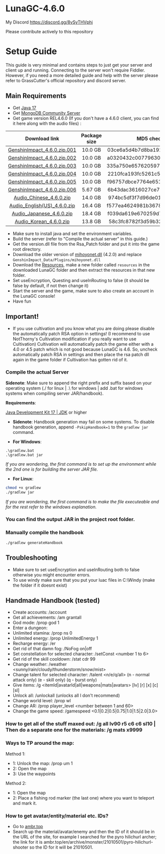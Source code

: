 # LunaGC-4.6.0

My Discord https://discord.gg/8vSyTHVphj

Please contribute actively to this repository

# Setup Guide

This guide is very minimal and contains steps to just get your server and client up and running.
Connecting to the server won't require Fiddler.
However, if you need a more detailed guide and help with the server please refer to GrassCutter's official repository and discord server.

## Main Requirements

- Get [Java 17](https://www.oracle.com/java/technologies/javase/jdk17-archive-downloads.html)
- Get [MongoDB Community Server](https://www.mongodb.com/try/download/community)
- Get game version REL4.6.0 (If you don't have a 4.6.0 client, you can find it here along with the audio files) :


| Download link | Package size | MD5 checksum |
| :---: | :---: | :---: |
| [GenshinImpact_4.6.0.zip.001](https://autopatchhk.yuanshen.com/client_app/download/pc_zip/20240412191920_HThGUGlY3Gjy6AXP/GenshinImpact_4.6.0.zip.001) | 10.0 GB | 03ce6a5d4b7d8ba192cc6d9133a00bef |
| [GenshinImpact_4.6.0.zip.002](https://autopatchhk.yuanshen.com/client_app/download/pc_zip/20240412191920_HThGUGlY3Gjy6AXP/GenshinImpact_4.6.0.zip.002) | 10.0 GB | a0320432c00779630df4a421ac7f3999 |
| [GenshinImpact_4.6.0.zip.003](https://autopatchhk.yuanshen.com/client_app/download/pc_zip/20240412191920_HThGUGlY3Gjy6AXP/GenshinImpact_4.6.0.zip.003) | 10.0 GB | 335a750e6576205970a0bb49fbb2ce72 |
| [GenshinImpact_4.6.0.zip.004](https://autopatchhk.yuanshen.com/client_app/download/pc_zip/20240412191920_HThGUGlY3Gjy6AXP/GenshinImpact_4.6.0.zip.004) | 10.0 GB | 2210fca193fc5261c5ae75841ce17002 |
| [GenshinImpact_4.6.0.zip.005](https://autopatchhk.yuanshen.com/client_app/download/pc_zip/20240412191920_HThGUGlY3Gjy6AXP/GenshinImpact_4.6.0.zip.005) | 10.0 GB | f96757dbce7764e65150449f4a476b3e |
| [GenshinImpact_4.6.0.zip.006](https://autopatchhk.yuanshen.com/client_app/download/pc_zip/20240412191920_HThGUGlY3Gjy6AXP/GenshinImpact_4.6.0.zip.006) | 5.67 GB | 6b43dac3616027ce7a980c41092f72fa |
| [Audio_Chinese_4.6.0.zip](https://autopatchhk.yuanshen.com/client_app/download/pc_zip/20240412191920_HThGUGlY3Gjy6AXP/Audio_Chinese_4.6.0.zip) | 14.0 GB | 974bc5df3f7d96de01b68f1aab0371e5 |
| [Audio_English(US)_4.6.0.zip](https://autopatchhk.yuanshen.com/client_app/download/pc_zip/20240412191920_HThGUGlY3Gjy6AXP/Audio_English(US)_4.6.0.zip) | 16.4 GB | f577ea4624981b36789e24913d0f3745 |
| [Audio_Japanese_4.6.0.zip](https://autopatchhk.yuanshen.com/client_app/download/pc_zip/20240412191920_HThGUGlY3Gjy6AXP/Audio_Japanese_4.6.0.zip) | 18.4 GB | f039da619e670259d7e57c4f5e84be9e |
| [Audio_Korean_4.6.0.zip](https://autopatchhk.yuanshen.com/client_app/download/pc_zip/20240412191920_HThGUGlY3Gjy6AXP/Audio_Korean_4.6.0.zip) | 13.8 GB | 58c3fc8782f3d59b324dfd603fa93e6d |


- Make sure to install java and set the environment variables.
- Build the server (refer to "Compile the actual server" in this guide.)
- Get the version.dll file from the Rsa_Patch folder and put it into the game root directory.
- Download the older version of [mihoyonet.dll](https://autopatchhk.yuanshen.com/client_app/download/pc_zip/20231030132335_iOEfPMcbrXpiA8Ca/ScatteredFiles/GenshinImpact_Data/Plugins/mihoyonet.dll) (4.2.0) and replace `GenshinImpact_Data/Plugins/mihoyonet.dll`
- Download the [Resources](https://github.com/Kei-Luna/LunaGC_Resources_4.6.0), make a new folder called `resources` in the downloaded LunaGC folder and then extract the resources in that new folder.
- Set useEncryption, Questing and useInRouting to false (it should be false by default, if not then change it)
- Start the server and the game, make sure to also create an account in the LunaGC console!
- Have fun

## Important!
- If you use cultivation and you know what you are doing please disable the automatically patch RSA option in settings! (I recommend to use NotThorny's Cultivation modification if you really want to use Cultivation) Cultivation will automatically patch the game either with a 4.0 or 4.5 patch which is not good because LunaGC is 4.6. So, uncheck automatically patch RSA in settings and then place the rsa patch dll again in the game folder if Cultivation has gotten rid of it.

### Compile the actual Server

**Sidenote**: Make sure to append the right prefix and suffix based on your operating system (./ for linux | .\ for windows | add .bat for windows systems when compiling server JAR/handbook).

**Requirements**:

[Java Development Kit 17 | JDK](https://oracle.com/java/technologies/javase/jdk17-archive-downloads.html) or higher

- **Sidenote**: Handbook generation may fail on some systems. To disable handbook generation, append `-PskipHandbook=1` to the `gradlew jar` command.

- **For Windows**:
```shell
.\gradlew.bat
.\gradlew.bat jar
```
*If you are wondering, the first command is to set up the environment while the 2nd one is for building the server JAR file.*

- **For Linux**:
```bash
chmod +x gradlew
./gradlew jar
```
*If you are wondering, the first command is to make the file executeable and for the rest refer to the windows explanation.*

### You can find the output JAR in the project root folder.

### Manually compile the handbook
```shell
./gradlew generateHandbook
```

## Troubleshooting
- Make sure to set useEncryption and useInRouting both to false otherwise you might encounter errors.
- To use windy make sure that you put your luac files in C:\Windy (make the folder if it doesnt exist)

## Handmade Handbook (tested)
- Create accounts: /account <username>
- Get all achievements: /am grantall
- God mode: /prop god 1
- Enter a dungeon: 
- Unlimited stamina: /prop ns 0
- Unlimited energy: /prop UnlimitedEnergy 1
- Recharge energy: /er
- Get rid of that damn fog: /NoFog on|off
- Set constellation for selected character: /setConst <number 1 to 6>
- Get rid of the skill cooldown: /stat cdr 99
- Change weather: /weather <sunny/rain/cloudy/thunderstorm/snow/mist>
- Change talent for selected character: /talent <n/e/q/all> <level> (n - normal attack only) (e - skill only) (q - burst only)
- Give items: /g <itemId|avatarId|all|weapons|mats|avatars> [lv<number>] [r<refinement number>] [x<amount>] [c<constellation number>] [sl<skilllevel>]
- Unlock all: /unlockall (unlocks all I don't recommend)
- Change world level: /prop wl <number>
- Change AR: /prop player_level <number between 1 and 60>
- Change the game speed: /gamespeed <0.1|0.2|0.5|0.75|1.0|1.5|2.0|3.0>
### How to get all of the stuff maxed out: /g all lv90 r5 c6 c6 sl10 | Then do a separate one for the materials: /g mats x9999
### Ways to TP around the map:

Method 1:

- 1: Unlock the map: /prop um 1
- 2: Open the map
- 3: Use the waypoints

Method 2:

- 1: Open the map
- 2: Place a fishing rod marker (the last one) where you want to teleport and mark it.
### How to get avatar/entity/material etc. IDs?
- Go to [ambr.top](https://ambr.top)
- Search up the material/avatar/enemy and then the ID of it should be in the URL of the site, for example I searched for the pyro hilichurl archer; the link for it is ambr.top/en/archive/monster/21010501/pyro-hilichurl-shooter so the ID for it will be 21010501.
